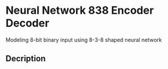 # Neural Network 838 Encoder Decoder
Modeling 8-bit binary input using 8-3-8 shaped neural network


## Decription 
